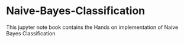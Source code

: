 # Naive-Bayes-Classification
This jupyter note book contains the Hands on implementation of Naive Bayes Classification

